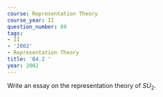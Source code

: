 ```yaml
---
course: Representation Theory
course_year: II
question_number: 89
tags:
- II
- '2002'
- Representation Theory
title: 'B4.2 '
year: 2002
---
```



Write an essay on the representation theory of $S U_{2}$.